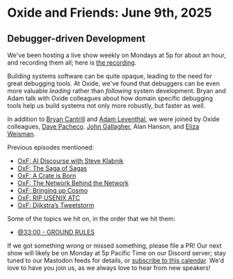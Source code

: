 # Oxide and Friends: June 9th, 2025

## Debugger-driven Development

We've been hosting a live show weekly on Mondays at 5p for about an hour,
and recording them all; here is
[the recording](https://youtu.be/hdqcrj5TBvE).

Building systems software can be quite opaque, leading to the need for great debugging tools. At Oxide, we've found that debuggers can be even more valuable *leading* rather than *following* system development. Bryan and Adam talk with Oxide colleagues about how domain specific debugging tools help us build systems not only more robustly, but faster as well.

In addition to
[Bryan Cantrill](https://bsky.app/profile/bcantrill.bsky.social) and
[Adam Leventhal](https://bsky.app/profile/ahl.bsky.social),
we were joined by Oxide colleagues,
[Dave Pacheco](https://hachyderm.io/@dap).
[John Gallagher](https://hachyderm.io/@nerdyjkg),
Alan Hanson,
and [Eliza Weisman](https://bsky.app/profile/elizas.website).

Previous episodes mentioned:

- [OxF: AI Discourse with Steve Klabnik](https://oxide-and-friends.transistor.fm/episodes/ai-discourse-with-steve-klabnik)
- [OxF: The Saga of Sagas](https://oxide-and-friends.transistor.fm/episodes/the-saga-of-sagas)
- [OxF: A Crate is Born](https://oxide-and-friends.transistor.fm/episodes/a-crate-is-born)
- [OxF: The Network Behind the Network](https://oxide-and-friends.transistor.fm/episodes/the-network-behind-the-network)
- [OxF: Bringing up Cosmo](https://oxide-and-friends.transistor.fm/episodes/bringing-up-cosmo)
- [OxF: RIP USENIX ATC](https://oxide-and-friends.transistor.fm/episodes/rip-usenix-atc)
- [OxF: Dijkstra’s Tweetstorm](https://oxide-and-friends.transistor.fm/episodes/dijkstras-tweetstorm-2021-10-18)

Some of the topics we hit on, in the order that we hit them:

- [@33:00 - GROUND RULES](https://github.com/oxidecomputer/omicron/blob/0d746e055a3d0ee7fc2dc199d770cb71e1cb1001/dev-tools/omdb/src/bin/omdb/main.rs#L7)

If we got something wrong or missed something, please file a PR!
Our next show will likely be on Monday at 5p Pacific Time on our Discord
server; stay tuned to our Mastodon feeds for details, or [subscribe to this
calendar](https://calendar.google.com/calendar/ical/c_318925f4185aa71c4524d0d6127f31058c9e21f29f017d48a0fca6f564969cd0%40group.calendar.google.com/public/basic.ics).
We'd love to have you join us, as we always love to hear from new speakers!

